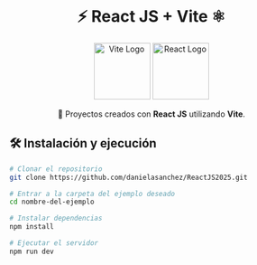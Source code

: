 <h1 align="center">⚡ React JS + Vite ⚛️</h1>

<p align="center">
  <img src="https://vitejs.dev/logo.svg" alt="Vite Logo" width="100" />
  <img src="https://upload.wikimedia.org/wikipedia/commons/a/a7/React-icon.svg" alt="React Logo" width="100" />
</p>

<p align="center">
  🚀 Proyectos creados con <strong>React JS</strong> utilizando <strong>Vite</strong>.  
</p>


## 🛠️ Instalación y ejecución

```bash
# Clonar el repositorio
git clone https://github.com/danielasanchez/ReactJS2025.git

# Entrar a la carpeta del ejemplo deseado
cd nombre-del-ejemplo

# Instalar dependencias
npm install

# Ejecutar el servidor
npm run dev
